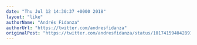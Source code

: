 ```yaml
---
date: "Thu Jul 12 14:30:37 +0000 2018"
layout: "like"
authorName: "Andrés Fidanza"
authorUrl: "https://twitter.com/andresfidanza"
originalPost: "https://twitter.com/andresfidanza/status/1017415940428914688"
---
```

